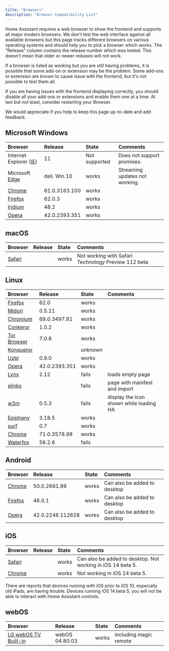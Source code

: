 ```yaml
---
title: "Browsers"
description: "Browser Compatibility List"
---
```


Home Assistant requires a web browser to show the frontend and supports all major modern browsers. We don't test the web interface against all available browsers but this page tracks different browsers on various operating systems and should help you to pick a browser which works. The "Release" column contains the release number which was tested. This doesn't mean that older or newer releases will not work.

If a browser is listed as working but you are still having problems, it is possible that some add-on or extension may be the problem. Some add-ons or extension are known to cause issue with the frontend, but it's not possible to test them all.

If you are having issues with the frontend displaying correctly, you should disable all your add-ons or extensions and enable them one at a time. At last but not least, consider restarting your Browser.

We would appreciate if you help to keep this page up-to-date and add feedback.

## Microsoft Windows

| Browser                   | Release        | State      | Comments                 |
| :------------------------ |:---------------|:-----------|:-------------------------|
| Internet Explorer ([IE])  | 11             | Not supported | Does not support promises. |
| Microsoft [Edge]          | deli. Win 10   | works | Streaming updates not working. |
| [Chrome]                  | 61.0.3163.100  | works      |                          |
| [Firefox]                 | 62.0.3         | works      |                          |
| [Iridium]                 | 48.2           | works      |                          |
| [Opera]                   | 42.0.2393.351  | works      |                          |

## macOS

| Browser               | Release        | State      | Comments                 |
| :-------------------- |:---------------|:-----------|:-------------------------|
| [Safari]              |                | works      | Not working with Safari Technology Preview 112 beta |

## Linux

| Browser               | Release        | State      | Comments                 |
| :-------------------- |:---------------|:-----------|:-------------------------|
| [Firefox]             | 62.0           | works      |                          |
| [Midori]              | 0.5.11         | works      |                          |
| [Chromium]            | 69.0.3497.81   | works      |                          |
| [Conkeror]            | 1.0.2          | works      |                          |
| [Tor Browser]         | 7.0.8          | works      |                          |
| [Konqueror]           |                | unknown    |                          |
| [Uzbl]                | 0.9.0          | works      |                          |
| [Opera]               | 42.0.2393.351  | works      |                          |
| [Lynx]                | 2.12           | fails      | loads empty page         |
| [elinks]              |                | fails      | page with manifest and import |
| [w3m]                 | 0.5.3          | fails      | display the icon shown while loading HA |
| [Epiphany]            | 3.18.5         | works      |                          |
| [surf]                | 0.7            | works      |                          |
| [Chrome]              | 71.0.3578.98   | works      |                          |
| [Waterfox]            | 56.2.6         | fails      |                          |

## Android

| Browser               | Release        | State      | Comments                 |
| :-------------------- |:---------------|:-----------|:-------------------------|
| [Chrome]              | 50.0.2661.89   | works      | Can also be added to desktop |
| [Firefox]             | 46.0.1         | works      | Can also be added to desktop |
| [Opera]               | 42.0.2246.112628 | works    | Can also be added to desktop |

## iOS

| Browser               | Release        | State      | Comments                 |
| :-------------------- |:---------------|:-----------|:-------------------------|
| [Safari]              |                | works      | Can also be added to desktop. Not working in iOS 14 beta 5. |
| [Chrome]              |                | works      | Not working in iOS 14 beta 5.               |

There are reports that devices running with iOS prior to iOS 10, especially old iPads, are having trouble. Devices running iOS 14 beta 5, you will not be able to interact with Home Assistant controls.

## webOS

| Browser               | Release        | State      | Comments                 |
| :-------------------- |:---------------|:-----------|:-------------------------|
| [LG webOS TV Built-in]| webOS 04.80.03 | works      | including magic remote   |

[Chrome]: https://www.google.com/chrome/
[Chromium]: https://www.chromium.org/
[Conkeror]: http://conkeror.org/
[Edge]: https://www.microsoft.com/en-us/edge
[elinks]: http://elinks.or.cz/
[Epiphany]: https://wiki.gnome.org/Apps/Web
[Firefox]: https://www.mozilla.org/en-US/firefox/
[IE]: https://support.microsoft.com/en-us/help/17621/internet-explorer-downloads
[Iridium]: https://iridiumbrowser.de/
[Konqueror]: https://konqueror.org/
[Lynx]: https://lynx.browser.org/
[Midori]: https://astian.org/en/midori-browser/
[Opera]: https://www.opera.com/
[Safari]: https://www.apple.com/safari/
[surf]: https://surf.suckless.org/
[Tor Browser]: https://www.torproject.org/
[Uzbl]: https://www.uzbl.org/
[w3m]: https://w3m.sourceforge.net/
[Waterfox]: https://www.waterfox.net
[LG webOS TV Built-In]: https://www.lg.com/uk/support/help-library/details-on-enjoying-internet-browsing-on-your-lg-webos-tv-CT00008334-1435838149474

